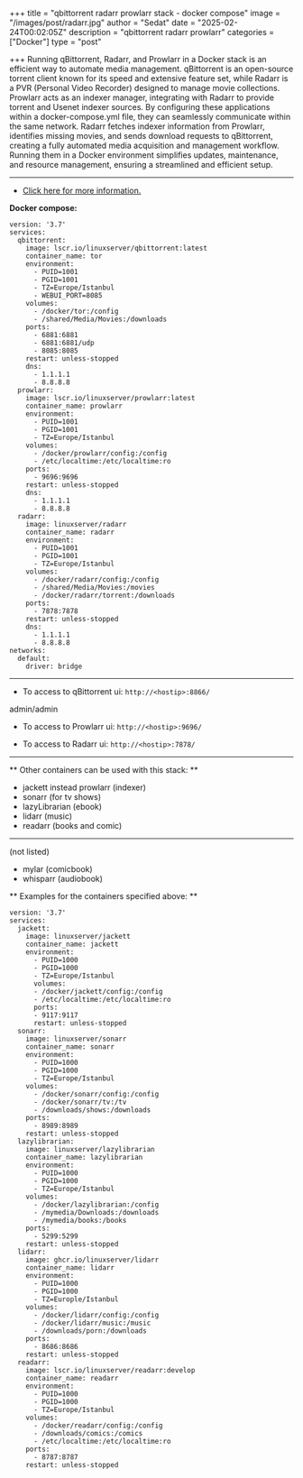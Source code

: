 +++
title = "qbittorrent radarr prowlarr stack - docker compose"
image = "/images/post/radarr.jpg"
author = "Sedat"
date = "2025-02-24T00:02:05Z"
description = "qbittorrent radarr prowlarr"
categories = ["Docker"]
type = "post"

+++
Running qBittorrent, Radarr, and Prowlarr in a Docker stack is an efficient way to automate media management. qBittorrent is an open-source torrent client known for its speed and extensive feature set, while Radarr is a PVR (Personal Video Recorder) designed to manage movie collections. Prowlarr acts as an indexer manager, integrating with Radarr to provide torrent and Usenet indexer sources. By configuring these applications within a docker-compose.yml file, they can seamlessly communicate within the same network. Radarr fetches indexer information from Prowlarr, identifies missing movies, and sends download requests to qBittorrent, creating a fully automated media acquisition and management workflow. Running them in a Docker environment simplifies updates, maintenance, and resource management, ensuring a streamlined and efficient setup.


***

- [Click here for more information.](https://github.com/qbittorrent/qBittorrent)

**Docker compose:**
```
version: '3.7'
services:
  qbittorrent:
    image: lscr.io/linuxserver/qbittorrent:latest
    container_name: tor
    environment:
      - PUID=1001
      - PGID=1001
      - TZ=Europe/Istanbul
      - WEBUI_PORT=8085
    volumes:
      - /docker/tor:/config
      - /shared/Media/Movies:/downloads
    ports:
      - 6881:6881
      - 6881:6881/udp
      - 8085:8085
    restart: unless-stopped
    dns:
      - 1.1.1.1
      - 8.8.8.8
  prowlarr:
    image: lscr.io/linuxserver/prowlarr:latest
    container_name: prowlarr
    environment:
      - PUID=1001
      - PGID=1001
      - TZ=Europe/Istanbul
    volumes:
      - /docker/prowlarr/config:/config
      - /etc/localtime:/etc/localtime:ro
    ports:
      - 9696:9696
    restart: unless-stopped
    dns:
      - 1.1.1.1
      - 8.8.8.8
  radarr:
    image: linuxserver/radarr
    container_name: radarr
    environment:
      - PUID=1001
      - PGID=1001
      - TZ=Europe/Istanbul
    volumes:
      - /docker/radarr/config:/config
      - /shared/Media/Movies:/movies
      - /docker/radarr/torrent:/downloads
    ports:
      - 7878:7878
    restart: unless-stopped
    dns:
      - 1.1.1.1
      - 8.8.8.8
networks:
  default:
    driver: bridge
```
***


- To access to qBittorrent ui:
`http://<hostip>:8866/`

admin/admin

- To access to Prowlarr ui:
`http://<hostip>:9696/`

- To access to Radarr ui:
`http://<hostip>:7878/`


---

** Other containers can be used with this stack: **

- jackett instead prowlarr (indexer)
- sonarr (for tv shows)
- lazyLibrarian (ebook)
- lidarr (music)
- readarr (books and comic)
***
(not listed)
- mylar (comicbook)
- whisparr (audiobook)



** Examples for the containers specified above: **

```
version: '3.7'
services:
  jackett:
    image: linuxserver/jackett
    container_name: jackett
    environment:
      - PUID=1000
      - PGID=1000
      - TZ=Europe/Istanbul
      volumes:
      - /docker/jackett/config:/config
      - /etc/localtime:/etc/localtime:ro
      ports:
      - 9117:9117
      restart: unless-stopped
  sonarr:
    image: linuxserver/sonarr
    container_name: sonarr
    environment:
      - PUID=1000
      - PGID=1000
      - TZ=Europe/Istanbul
    volumes:
      - /docker/sonarr/config:/config
      - /docker/sonarr/tv:/tv
      - /downloads/shows:/downloads
    ports:
      - 8989:8989
    restart: unless-stopped
  lazylibrarian:
    image: linuxserver/lazylibrarian
    container_name: lazylibrarian
    environment:
      - PUID=1000
      - PGID=1000
      - TZ=Europe/Istanbul
    volumes:
      - /docker/lazylibrarian:/config
      - /mymedia/Downloads:/downloads
      - /mymedia/books:/books
    ports:
      - 5299:5299
    restart: unless-stopped
  lidarr:
    image: ghcr.io/linuxserver/lidarr
    container_name: lidarr
    environment:
      - PUID=1000
      - PGID=1000
      - TZ=Europle/Istanbul
    volumes:
      - /docker/lidarr/config:/config
      - /docker/lidarr/music:/music
      - /downloads/porn:/downloads
    ports:
      - 8686:8686
    restart: unless-stopped
  readarr:
    image: lscr.io/linuxserver/readarr:develop
    container_name: readarr
    environment:
      - PUID=1000
      - PGID=1000
      - TZ=Europe/Istanbul
    volumes:
      - /docker/readarr/config:/config
      - /downloads/comics:/comics
      - /etc/localtime:/etc/localtime:ro
    ports:
      - 8787:8787
    restart: unless-stopped   
```
